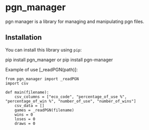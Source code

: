 # pgn_manager

pgn manager is a library for managing and manipulating pgn files.

## Installation

You can install this library using `pip`:

pip install pgn_manager
or
pip install pgn-manager

Example of use [_readPGN(path)]:

```shell
from pgn_manager import _readPGN
import csv

def main(filename):
    csv_columns = ["eco_code", "percentage_of_use %", "percentage_of_win %", "number_of_use", "number_of_wins"]
    csv_data = []
    games = _readPGN(filename)
    wins = 0
    loses = 0
    draws = 0
